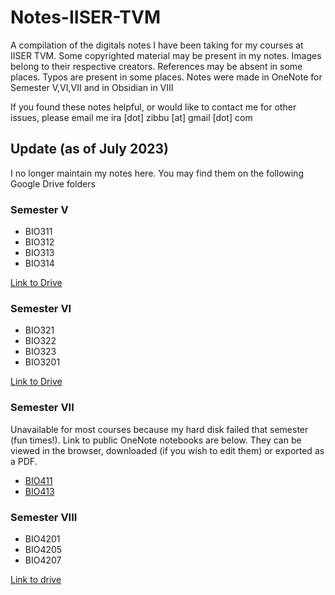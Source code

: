 # Notes-IISER-TVM

A compilation of the digitals notes I have been taking for my courses at IISER TVM. Some copyrighted material may be present in my notes. Images belong to their respective creators. References may be absent in some places. Typos are present in some places. Notes were made in OneNote for Semester V,VI,VII and in Obsidian in VIII

If you found these notes helpful, or would like to contact me for other issues, please email me ira [dot] zibbu [at] gmail [dot] com

## Update (as of July 2023)
I no longer maintain my notes here. You may find them on the following Google Drive folders

### Semester V
- BIO311
- BIO312
- BIO313
- BIO314
  
[Link to Drive](https://drive.google.com/drive/u/2/folders/1d3h-TQ9UXwvJmb69bxOlGCTIfLvsV7FF)

### Semester VI
- BIO321
- BIO322
- BIO323
- BIO3201

[Link to Drive](https://drive.google.com/drive/u/2/folders/14C9xRkOYoDbrn-SCejyzQK4X5PM6WugR)

### Semester VII

Unavailable for most courses because my hard disk failed that semester (fun times!). Link to public OneNote notebooks are below. They can be viewed in the browser, downloaded (if you wish to edit them) or exported as a PDF.
- [BIO411](https://1drv.ms/o/s!Ai6SwA_IuYQSjBqIGSVNMk9lV61K?e=XXnkNv)
- [BIO413](https://1drv.ms/o/s!Ai6SwA_IuYQSjCuxkspEHaO_FS2T?e=K1KCjb)


### Semester VIII
- BIO4201
- BIO4205
- BIO4207

[Link to drive](https://drive.google.com/drive/u/2/folders/1hq-8ZGvv7Z8pGpU_rc5Z4yRnu6bd66tx)







